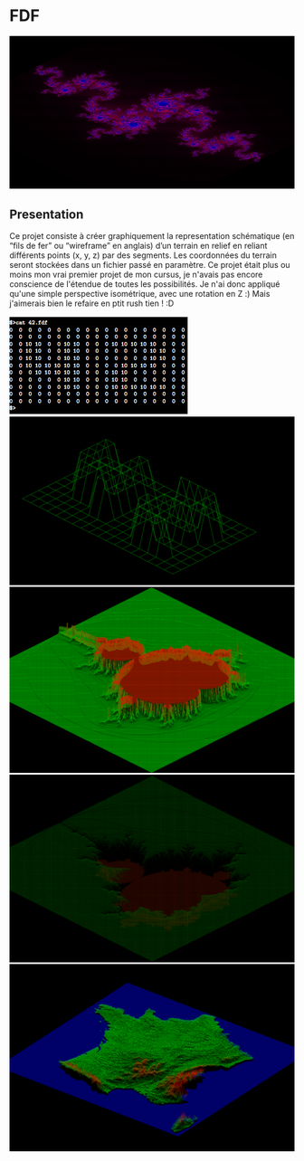 FDF
===

![Julia](https://github.com/Jino42/fdf/blob/master/pic/Julia_poesie.png)

Presentation
-
Ce projet consiste à créer graphiquement la representation schématique (en “fils de fer” ou “wireframe” en anglais) d’un terrain en relief en reliant différents points (x, y, z) par des segments. Les coordonnées du terrain seront stockées dans un fichier passé en paramètre.
Ce projet était plus ou moins mon vrai premier projet de mon cursus, je n'avais pas encore conscience de l'étendue de toutes les possibilités. Je n'ai donc appliqué qu'une simple perspective isométrique, avec une rotation en Z :)
Mais j'aimerais bien le refaire en ptit rush tien ! :D

![Pars](https://github.com/Jino42/fdf/blob/master/pic/Pars.png)
![42](https://github.com/Jino42/fdf/blob/master/pic/42.png)
![Fract_degrade](https://github.com/Jino42/fdf/blob/master/pic/Fract_degrade.png)
![Fract face](https://github.com/Jino42/fdf/blob/master/pic/Fract_face.png)
![France](https://github.com/Jino42/fdf/blob/master/pic/France.png)
